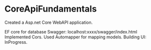 # CoreApiFundamentals

Created a Asp.net Core WebAPI application.


EF core for database
Swagger: localhost:xxxx/swagger/index.html
Implemented Cors.
Used Automapper for mapping models.
Building UI: InProgress.
